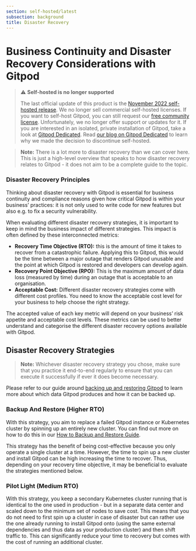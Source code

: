 ```yaml
---
section: self-hosted/latest
subsection: background
title: Disaster Recovery
---
```


<script context="module">
  export const prerender = true;
</script>

# Business Continuity and Disaster Recovery Considerations with Gitpod

> ⚠️ **Self-hosted is no longer supported**
>
> The last official update of this product is the [November 2022 self-hosted release](https://www.gitpod.io/changelog/november-self-hosted-release). We no longer sell commercial self-hosted licenses. If you want to self-host Gitpod, you can still request our [free community license](https://www.gitpod.io/community-license). Unfortunately, we no longer offer support or updates for it. If you are interested in an isolated, private installation of Gitpod, take a look at [Gitpod Dedicated](/dedicated).
> Read [our blog on Gitpod Dedicated](/blog/introducing-gitpod-dedicated) to learn why we made the decision to discontinue self-hosted.

> **Note:** There is a lot more to disaster recovery than we can cover here. This is just a high-level overview that speaks to how disaster recovery relates to Gitpod - it does not aim to be a complete guide to the topic.

### Disaster Recovery Principles

Thinking about disaster recovery with Gitpod is essential for business continuity and compliance reasons given how critical Gitpod is within your business’ practices: it is not only used to write code for new features but also e.g. to fix a security vulnerability.

When evaluating different disaster recovery strategies, it is important to keep in mind the business impact of different strategies. This impact is often defined by these interconnected metrics:

- **Recovery Time Objective (RTO):** this is the amount of time it takes to recover from a catastrophic failure. Applying this to Gitpod, this would be the time between a major outage that renders Gitpod unusable and the point at which Gitpod is restored and developers can develop again.
- **Recovery Point Objective (RPO):** This is the maximum amount of data loss (measured by time) during an outage that is acceptable to an organisation.
- **Acceptable Cost:** Different disaster recovery strategies come with different cost profiles. You need to know the acceptable cost level for your business to help choose the right strategy.

The accepted value of each key metric will depend on your business’ risk appetite and acceptable cost levels. These metrics can be used to better understand and categorise the different disaster recovery options available with Gitpod.

## Disaster Recovery Strategies

> **Note:** Whichever disaster recovery strategy you chose, make sure that you practice it end-to-end regularly to ensure that you can execute it successfully if ever it does become necessary.

Please refer to our guide around [backing up and restoring Gitpod](backup-restore) to learn more about which data Gitpod produces and how it can be backed up.

### Backup And Restore (Higher RTO)

With this strategy, you aim to replace a failed Gitpod instance or Kubernetes cluster by spinning up an entirely new cluster. You can find out more on how to do this in our [How to Backup and Restore Guide](backup-restore).

This strategy has the benefit of being cost-effective because you only operate a single cluster at a time. However, the time to spin up a new cluster and install Gitpod can be high increasing the time to recover. Thus, depending on your recovery time objective, it may be beneficial to evaluate the strategies mentioned below.

### Pilot Light (Medium RTO)

With this strategy, you keep a secondary Kubernetes cluster running that is identical to the one used in production - but in a separate data center and scaled down to the minimum set of nodes to save cost. This means that you do not need to first spin up a cluster in case of disaster but can rather use the one already running to install Gitpod onto (using the same external dependencies and thus data as your production cluster) and then shift traffic to. This can significantly reduce your time to recovery but comes with the cost of running an additional cluster.

